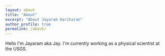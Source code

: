 ```yaml
---
layout: about
title: "About"
excerpt: "About Jayaram Hariharan"
author_profile: true
permalink: /about/
---
```


Hello I'm Jayaram aka Jay. I'm currently working as a physical scientist at the USGS.
